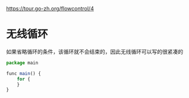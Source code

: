 https://tour.go-zh.org/flowcontrol/4

# 无线循环
如果省略循环的条件，该循环就不会结束的，因此无线循环可以写的很紧凑的

```js
package main

func main() {
	for {
	}
}
```
